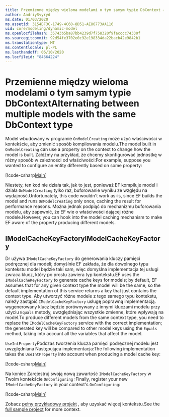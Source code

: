 ```yaml
---
title: Przemienne między wieloma modelami o tym samym typie DbContext — EF Core
author: AndriySvyryd
ms.date: 01/03/2020
ms.assetid: 3154BF3C-1749-4C60-8D51-AE86773AA116
uid: core/modeling/dynamic-model
ms.openlocfilehash: 35743b5ba87bb4239d7f758320f9facccc74330f
ms.sourcegitcommit: 92d54fe3702e0c92e198334da22bacb42e9842b1
ms.translationtype: MT
ms.contentlocale: pl-PL
ms.lasthandoff: 06/10/2020
ms.locfileid: "84664224"
---
```

# <a name="alternating-between-multiple-models-with-the-same-dbcontext-type"></a><span data-ttu-id="8a7c1-102">Przemienne między wieloma modelami o tym samym typie DbContext</span><span class="sxs-lookup"><span data-stu-id="8a7c1-102">Alternating between multiple models with the same DbContext type</span></span>

<span data-ttu-id="8a7c1-103">Model wbudowany w programie `OnModelCreating` może użyć właściwości w kontekście, aby zmienić sposób kompilowania modelu.</span><span class="sxs-lookup"><span data-stu-id="8a7c1-103">The model built in `OnModelCreating` can use a property on the context to change how the model is built.</span></span> <span data-ttu-id="8a7c1-104">Załóżmy na przykład, że chcemy skonfigurować jednostkę w różny sposób w zależności od właściwości:</span><span class="sxs-lookup"><span data-stu-id="8a7c1-104">For example, suppose you wanted to configure an entity differently based on some property:</span></span>

[!code-csharp[Main](../../../samples/core/Modeling/DynamicModel/DynamicContext.cs?name=OnModelCreating)]

<span data-ttu-id="8a7c1-105">Niestety, ten kod nie działa tak, jak to jest, ponieważ EF kompiluje model i działa `OnModelCreating` tylko raz, buforowanie wyniku ze względu na wydajność.</span><span class="sxs-lookup"><span data-stu-id="8a7c1-105">Unfortunately, this code wouldn't work as-is, since EF builds the model and runs `OnModelCreating` only once, caching the result for performance reasons.</span></span> <span data-ttu-id="8a7c1-106">Można jednak podpiąć do mechanizmu buforowania modelu, aby zapewnić, że EF wie o właściwości dającej różne modele.</span><span class="sxs-lookup"><span data-stu-id="8a7c1-106">However, you can hook into the model caching mechanism to make EF aware of the property producing different models.</span></span>

## <a name="imodelcachekeyfactory"></a><span data-ttu-id="8a7c1-107">IModelCacheKeyFactory</span><span class="sxs-lookup"><span data-stu-id="8a7c1-107">IModelCacheKeyFactory</span></span>

<span data-ttu-id="8a7c1-108">Dr używa `IModelCacheKeyFactory` do generowania kluczy pamięci podręcznej dla modeli; domyślnie EF zakłada, że dla dowolnego typu kontekstu model będzie taki sam, więc domyślna implementacja tej usługi zwraca klucz, który po prostu zawiera typ kontekstu.</span><span class="sxs-lookup"><span data-stu-id="8a7c1-108">EF uses the `IModelCacheKeyFactory` to generate cache keys for models; by default, EF assumes that for any given context type the model will be the same, so the default implementation of this service returns a key that just contains the context type.</span></span> <span data-ttu-id="8a7c1-109">Aby utworzyć różne modele z tego samego typu kontekstu, należy zastąpić `IModelCacheKeyFactory` usługę poprawną implementacją. wygenerowany klucz będzie porównywany z innymi kluczami modelu przy użyciu `Equals` metody, uwzględniając wszystkie zmienne, które wpływają na model.</span><span class="sxs-lookup"><span data-stu-id="8a7c1-109">To produce different models from the same context type, you need to replace the `IModelCacheKeyFactory` service with the correct implementation; the generated key will be compared to other model keys using the `Equals` method, taking into account all the variables that affect the model.</span></span>

<span data-ttu-id="8a7c1-110">`UseIntProperty`Podczas tworzenia klucza pamięci podręcznej modelu jest uwzględniana Następująca implementacja:</span><span class="sxs-lookup"><span data-stu-id="8a7c1-110">The following implementation takes the `UseIntProperty` into account when producing a model cache key:</span></span>

[!code-csharp[Main](../../../samples/core/Modeling/DynamicModel/DynamicModelCacheKeyFactory.cs?name=DynamicModel)]

<span data-ttu-id="8a7c1-111">Na koniec Zarejestruj swoją nową zawartość `IModelCacheKeyFactory` w Twoim kontekście `OnConfiguring` :</span><span class="sxs-lookup"><span data-stu-id="8a7c1-111">Finally, register your new `IModelCacheKeyFactory` in your context's `OnConfiguring`:</span></span>

[!code-csharp[Main](../../../samples/core/Modeling/DynamicModel/DynamicContext.cs?name=OnConfiguring)]

<span data-ttu-id="8a7c1-112">Zobacz [pełny przykładowy projekt](https://github.com/dotnet/EntityFramework.Docs/tree/master/samples/core/Modeling/DynamicModel) , aby uzyskać więcej kontekstu.</span><span class="sxs-lookup"><span data-stu-id="8a7c1-112">See the [full sample project](https://github.com/dotnet/EntityFramework.Docs/tree/master/samples/core/Modeling/DynamicModel) for more context.</span></span>
